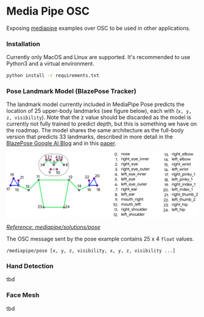 # Media Pipe OSC
Exposing [mediapipe](https://google.github.io/mediapipe/) examples over OSC to be used in other applications.

### Installation

Currently only MacOS and Linux are supported. It's recommended to use Python3 and a virtual environment.

```bash
python install -r requirements.txt
```

### Pose Landmark Model (BlazePose Tracker)
The landmark model currently included in MediaPipe Pose predicts the location of 25 upper-body landmarks (see figure below), each with (`x, y, z, visibility`). Note that the z value should be discarded as the model is currently not fully trained to predict depth, but this is something we have on the roadmap. The model shares the same architecture as the full-body version that predicts 33 landmarks, described in more detail in the [BlazePose Google AI Blog](https://ai.googleblog.com/2020/08/on-device-real-time-body-pose-tracking.html) and in this [paper](https://arxiv.org/abs/2006.10204).

![Pose Description](readme/pose_tracking_upper_body_landmarks.png)

*[Reference: mediapipe/solutions/pose](https://google.github.io/mediapipe/solutions/pose#pose-landmark-model-blazepose-tracker)*

The OSC message sent by the pose example contains 25 x 4 `float` values.

```
/mediapipe/pose [x, y, z, visibility, x, y, z, visibility ...]
```

### Hand Detection
tbd

### Face Mesh
tbd
